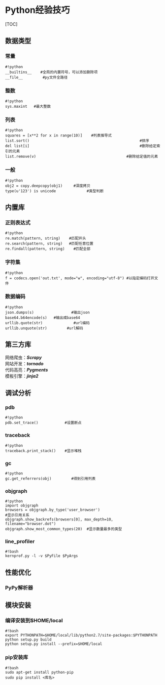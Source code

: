 # Python经验技巧

[TOC]

## 数据类型
### 常量
```
#!python
__builtins__    #全局的内置符号，可以添加删除项  
__file__         #py文件全路径  
```

### 整数
```
#!python
sys.maxint   #最大整数
```

### 列表
```
#!python
squares = [x**2 for x in range(10)]    #列表推导式
list.sort()                                                  #排序
del list[i]                                                  #删除给定索引的元素
list.remove(v)                                         #删除给定值的元素
```  

### 一般
```
#!python
obj2 = copy.deepcopy(obj1)     #深度拷贝
type(u'123') is unicode              #类型判断
```  
## 内置库
### 正则表达式
```
#!python
re.match(pattern, string)    #匹配开头
re.search(pattern, string)   #匹配任意位置  
re.findall(pattern, string)    #匹配全部
```

### 字符集
```
#!python
f = codecs.open('out.txt', mode="w", encoding="utf-8") #以指定编码打开文件
```

### 数据编码
```
#!python
json.dumps(s)                 #输出json
base64.b64encode(s)   #输出成base64
urllib.quote(str)              #url编码
urllib.unquote(str)         #url解码
```

## 第三方库
网络爬虫：***Scrapy***  
网站开发：***tornado***  
代码高亮：***Pygments***    
模板引擎：***jinja2***  

## 调试分析
### pdb
```
#!python
pdb.set_trace()            #设置断点
```

### traceback
```
#!python
traceback.print_stack()    #显示堆栈
```

### gc
```
#!python
gc.get_referrers(obj)         #得到引用列表
```

### objgraph
```
#!python
import objgraph
browsers = objgraph.by_type('user_browser')
#显示引用关系
objgraph.show_backrefs(browsers[0], max_depth=10, filename="browser.dot") 
objgraph.show_most_common_types(20)  #显示数量最多的类型
```

### line\_profiler
```
#!bash
kernprof.py -l -v $PyFile $PyArgs
```

## 性能优化
### PyPy解析器

## 模块安装
### 编译安装到$HOME/local
```
#!bash
export PYTHONPATH=$HOME/local/lib/python2.7/site-packages:$PYTHONPATH
python setup.py build
python setup.py install --prefix=$HOME/local
```

### pip安装库
```
#!bash
sudo apt-get install python-pip
sudo pip install <库名>
```